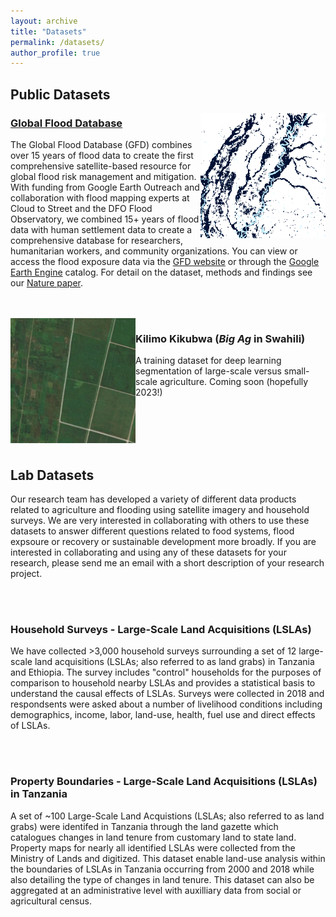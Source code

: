 ```yaml
---
layout: archive
title: "Datasets"
permalink: /datasets/
author_profile: true
---
```


## Public Datasets

<img align="right" width="200" height="200" src="../images/data_icons_gfd.png">

### [Global Flood Database](https://global-flood-database.cloudtostreet.ai/)
The Global Flood Database (GFD) combines over 15 years of flood data to create the first comprehensive satellite-based resource for global flood risk management and mitigation. With funding from Google Earth Outreach and collaboration with flood mapping experts at Cloud to Street and the DFO Flood Observatory, we combined 15+ years of flood data with human settlement data to create a comprehensive database for researchers, humanitarian workers, and community organizations. You can view or access the flood exposure data via the [GFD website](https://global-flood-database.cloudtostreet.ai/) or through the [Google Earth Engine](https://developers.google.com/earth-engine/datasets/catalog/GLOBAL_FLOOD_DB_MODIS_EVENTS_V1) catalog. For detail on the dataset, methods and findings see our [Nature paper](https://doi.org/10.1038/s41586-021-03695-w).

<br/>
<br/>

<img align="left" width="200" height="200" src="../images/data_icon_kilimokikubwa.PNG">

### Kilimo Kikubwa (*Big Ag* in Swahili)
A training dataset for deep learning segmentation of large-scale versus small-scale agriculture. Coming soon (hopefully 2023!)

<br/>
<br/>
<br/>
<br/>

## Lab Datasets
Our research team has developed a variety of different data products related to agriculture and flooding using satellite imagery and household surveys. We are very interested in collaborating with others to use these datasets to answer different questions related to food systems, flood expsoure or recovery or sustainable development more broadly. If you are interested in collaborating and using any of these datasets for your research, please send me an email with a short description of your research project.

<br/>
<br/>

### Household Surveys - Large-Scale Land Acquisitions (LSLAs)
We have collected >3,000 household surveys surrounding a set of 12 large-scale land acquisitions (LSLAs; also referred to as land grabs) in Tanzania and Ethiopia. The survey includes "control" households for the purposes of comparison to household nearby LSLAs and provides a statistical basis to understand the causal effects of LSLAs. Surveys were collected in 2018 and respondsents were asked about a number of livelihood conditions including demographics, income, labor, land-use, health, fuel use and direct effects of LSLAs.  

<br/>
<br/>

### Property Boundaries - Large-Scale Land Acquisitions (LSLAs) in Tanzania
A set of ~100 Large-Scale Land Acquistions (LSLAs; also referred to as land grabs) were identifed in Tanzania through the land gazette which catalogues changes in land tenure from customary land to state land. Property maps for nearly all identified LSLAs were collected from the Ministry of Lands and digitized. This dataset enable land-use analysis within the boundaries of LSLAs in Tanzania occurring from 2000 and 2018 while also detailing the type of changes in land tenure. This dataset can also be aggregated at an administrative level with auxilliary data from social or agricultural census.  
